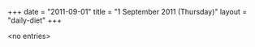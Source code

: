 +++
date = "2011-09-01"
title = "1 September 2011 (Thursday)"
layout = "daily-diet"
+++


\<no entries\>
